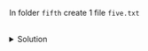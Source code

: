 In folder `fifth` create 1 file `five.txt`

<br>

<details>
<summary>Solution</summary>

```
touch ./fifth/five.txt
```{{exec}}
</details>
